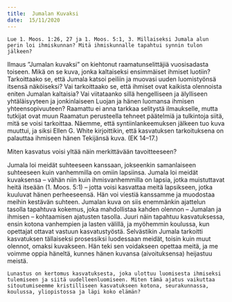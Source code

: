 ```yaml
---
title:  Jumalan Kuvaksi
date:  15/11/2020
---
```


`Lue 1. Moos. 1:26, 27 ja 1. Moos. 5:1, 3. Millaiseksi Jumala alun perin loi ihmiskunnan? Mitä ihmiskunnalle tapahtui synnin tulon jälkeen?`

Ilmaus ”Jumalan kuvaksi” on kiehtonut raamatunselittäjiä vuosisadasta toiseen. Mikä on se kuva, jonka kaltaiseksi ensimmäiset ihmiset luotiin? Tarkoittaako se, että Jumala katsoi peiliin ja muovasi uuden luomistyönsä itsensä näköiseksi? Vai tarkoittaako se, että ihmiset ovat kaikista olennoista eniten Jumalan kaltaisia? Vai viitataanko sillä hengelliseen ja älylliseen yhtäläisyyteen ja jonkinlaiseen Luojan ja hänen luomansa ihmisen yhteensopivuuteen? Raamattu ei anna tarkkaa selitystä ilmaukselle, mutta tutkijat ovat muun Raamatun perusteella tehneet päätelmiä ja tulkintoja siitä, mitä se voisi tarkoittaa. Näemme, että syntiinlankeemuksen jälkeen tuo kuva muuttui, ja siksi Ellen G. White kirjoittikin, että kasvatuksen tarkoituksena on palauttaa ihmiseen hänen Tekijänsä kuva. (EK 14–17.)

Miten kasvatus voisi yltää näin merkittävään tavoitteeseen?

Jumala loi meidät suhteeseen kanssaan, jokseenkin samanlaiseen suhteeseen kuin vanhemmilla on omiin lapsiinsa. Jumala loi meidät kuvaksensa – vähän niin kuin ihmisvanhemmilla on lapsia, jotka muistuttavat heitä itseään (1. Moos. 5:1) – jotta voisi kasvattaa meitä lapsikseen, jotka kuuluvat hänen perheeseensä. Hän voi viestiä kanssamme ja muodostaa meihin kestävän suhteen. Jumalan kuva on siis enemmänkin ajattelun tasolla tapahtuva kokemus, joka mahdollistaa kahden olennon – Jumalan ja ihmisen – kohtaamisen ajatusten tasolla. Juuri näin tapahtuu kasvatuksessa, ensin kotona vanhempien ja lasten välillä, ja myöhemmin koulussa, kun opettajat ottavat vastuun kasvatustyöstä. Selvästikin Jumala tarkoitti kasvatuksen tällaiseksi prosessiksi luodessaan meidät, toisin kuin muut olennot, omaksi kuvakseen. Hän teki sen voidakseen opettaa meitä, ja me voimme oppia häneltä, kunnes hänen kuvansa (aivoituksensa) heijastuu meistä.

`Lunastus on kertomus kasvatuksesta, joka ulottuu luomisesta ihmiseksi tulemiseen ja siitä uudelleenluomiseen. Miten tämä ajatus vaikuttaa sitoutumiseemme kristilliseen kasvatukseen kotona, seurakunnassa, koulussa, yliopistossa ja läpi koko elämän?`